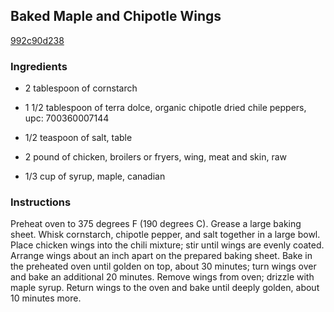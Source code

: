 ## Baked Maple and Chipotle Wings

[992c90d238](http://allrecipes.com/recipe/baked-maple-and-chipotle-wings/)

### Ingredients

 - 2 tablespoon of cornstarch

 - 1 1/2 tablespoon of terra dolce, organic chipotle dried chile peppers, upc: 700360007144

 - 1/2 teaspoon of salt, table

 - 2 pound of chicken, broilers or fryers, wing, meat and skin, raw

 - 1/3 cup of syrup, maple, canadian

### Instructions

Preheat oven to 375 degrees F (190 degrees C). Grease a large baking sheet. Whisk cornstarch, chipotle pepper, and salt together in a large bowl. Place chicken wings into the chili mixture; stir until wings are evenly coated. Arrange wings about an inch apart on the prepared baking sheet. Bake in the preheated oven until golden on top, about 30 minutes; turn wings over and bake an additional 20 minutes. Remove wings from oven; drizzle with maple syrup. Return wings to the oven and bake until deeply golden, about 10 minutes more.